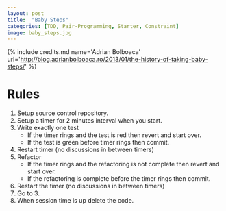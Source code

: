 ```yaml
---
layout: post
title:  "Baby Steps"
categories: [TDD, Pair-Programming, Starter, Constraint]
image: baby_steps.jpg
---
```


{% include credits.md name='Adrian Bolboaca' url='http://blog.adrianbolboaca.ro/2013/01/the-history-of-taking-baby-steps/' %}

# Rules

1. Setup source control repository.
2. Setup a timer for 2 minutes interval when you start.
3. Write exactly one test
   * If the timer rings and the test is red then revert and start over.
   * If the test is green before timer rings then commit.
4. Restart timer (no discussions in between timers)
5. Refactor
   * If the timer rings and the refactoring is not complete then revert and start over.
   * If the refactoring is complete before the timer rings then commit.
6. Restart the timer (no discussions in between timers)
7. Go to 3.
8. When session time is up delete the code.
